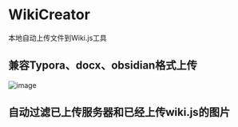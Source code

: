 # WikiCreator
本地自动上传文件到Wiki.js工具

## 兼容Typora、docx、obsidian格式上传

![image](https://user-images.githubusercontent.com/42434762/164726250-37b0259c-19e3-4e9a-bd54-e4f043c02d82.png)

## 自动过滤已上传服务器和已经上传wiki.js的图片
